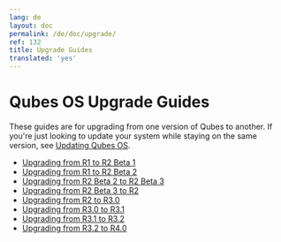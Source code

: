 ```yaml
---
lang: de
layout: doc
permalink: /de/doc/upgrade/
ref: 132
title: Upgrade Guides
translated: 'yes'
---
```


Qubes OS Upgrade Guides
=======================

These guides are for upgrading from one version of Qubes to another.
If you're just looking to update your system while staying on the same version, see [Updating Qubes OS].

 * [Upgrading from R1 to R2 Beta 1](/de/doc/upgrade-to-r2b1/)
 * [Upgrading from R1 to R2 Beta 2](/de/doc/upgrade-to-r2b2/)
 * [Upgrading from R2 Beta 2 to R2 Beta 3](/de/doc/upgrade-to-r2b3/)
 * [Upgrading from R2 Beta 3 to R2](/de/doc/upgrade-to-r2/)
 * [Upgrading from R2 to R3.0](/de/doc/upgrade-to-r3.0/)
 * [Upgrading from R3.0 to R3.1](/de/doc/upgrade-to-r3.1/)
 * [Upgrading from R3.1 to R3.2](/de/doc/upgrade-to-r3.2/)
 * [Upgrading from R3.2 to R4.0](/de/doc/upgrade-to-r4.0/)


[Updating Qubes OS]: /de/doc/updating-qubes-os/
